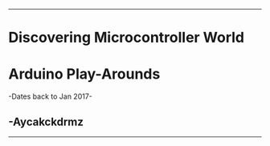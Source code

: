 ------------------------------------------------------------
# Discovering Microcontroller World 
# Arduino Play-Arounds 

-Dates back to Jan 2017-



## -Aycakckdrmz
------------------------------------------------------------
